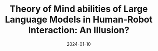 ---
title: "Theory of Mind abilities of Large Language Models in Human-Robot Interaction: An Illusion?"
collection: publications
permalink: /publication/2024-01-10-Theory-of-Mind-abilities-of-Large-Language-Models-in-Human-Robot-Interaction-An-Illusion
# excerpt: 'In this work, we investigate the potential of Large Language Models (LLMs) to serve as effective human proxies by capturing human preferences in the context of collaboration with AI agents. Focusing on two key aspects of human preferences- explicability and sub-task specification in team settings - we explore LLMs’ ability to not only model mental states but also understand human reasoning processes. By developing scenarios where optimal AI performance relies on modeling human mental states and reasoning, our investigation involving two different preference types and a user study (with 17 participants) contributes valuable insights into the suitability of LLMs as “Preference Proxies” in various human-AI applications, paving the way for future research on the integration of AI agents with human users in Human-Aware AI tasks'
date: 2024-01-10
venue: 'Human Robot Interaction (HRI) 2024'
paperurl: 'https://arxiv.org/pdf/2401.05302'
citation: 'Verma, Mudit, Siddhant Bhambri, and Subbarao Kambhampati. "Theory of Mind abilities of Large Language Models in Human-Robot Interaction: An Illusion?." arXiv preprint arXiv:2401.05302 (2024).'
---